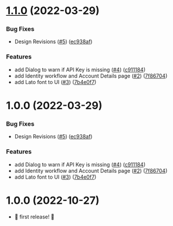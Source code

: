 # [1.1.0](https://github.com/mParticle/mparticle-web-sample-apps/compare/v1.0.0...v1.1.0) (2022-03-29)


### Bug Fixes

* Design Revisions ([#5](https://github.com/mParticle/mparticle-web-sample-apps/issues/5)) ([ec938af](https://github.com/mParticle/mparticle-web-sample-apps/commit/ec938af6513740416117c8ecbad05170dcb6dd32))


### Features

* add Dialog to warn if API Key is missing ([#4](https://github.com/mParticle/mparticle-web-sample-apps/issues/4)) ([c911184](https://github.com/mParticle/mparticle-web-sample-apps/commit/c911184a1970431d93828dffb8de5be34d5fbed2))
* add Identity workflow and Account Details page ([#2](https://github.com/mParticle/mparticle-web-sample-apps/issues/2)) ([7f86704](https://github.com/mParticle/mparticle-web-sample-apps/commit/7f867041cbab1f3e41832ded58f5c4702434b833))
* add Lato font to UI ([#3](https://github.com/mParticle/mparticle-web-sample-apps/issues/3)) ([7b4e0f7](https://github.com/mParticle/mparticle-web-sample-apps/commit/7b4e0f7f2aeac38082f9fa4e2064656b6ffa1bff))

# 1.0.0 (2022-03-29)


### Bug Fixes

* Design Revisions ([#5](https://github.com/mParticle/mparticle-web-sample-apps/issues/5)) ([ec938af](https://github.com/mParticle/mparticle-web-sample-apps/commit/ec938af6513740416117c8ecbad05170dcb6dd32))


### Features

* add Dialog to warn if API Key is missing ([#4](https://github.com/mParticle/mparticle-web-sample-apps/issues/4)) ([c911184](https://github.com/mParticle/mparticle-web-sample-apps/commit/c911184a1970431d93828dffb8de5be34d5fbed2))
* add Identity workflow and Account Details page ([#2](https://github.com/mParticle/mparticle-web-sample-apps/issues/2)) ([7f86704](https://github.com/mParticle/mparticle-web-sample-apps/commit/7f867041cbab1f3e41832ded58f5c4702434b833))
* add Lato font to UI ([#3](https://github.com/mParticle/mparticle-web-sample-apps/issues/3)) ([7b4e0f7](https://github.com/mParticle/mparticle-web-sample-apps/commit/7b4e0f7f2aeac38082f9fa4e2064656b6ffa1bff))

# 1.0.0 (2022-10-27)

-   :partying_face: first release! :checkered_flag:

